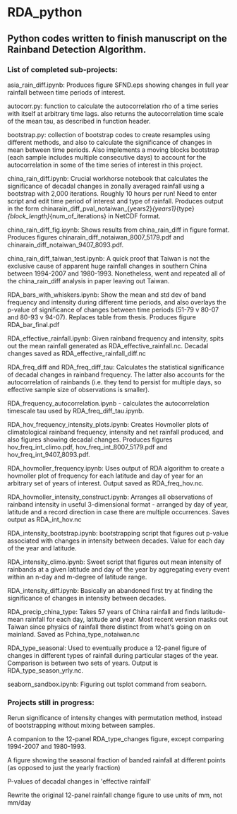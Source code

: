 # RDA_python
## Python codes written to finish manuscript on the Rainband Detection Algorithm.

### List of completed sub-projects:

asia_rain_diff.ipynb: Produces figure SFND.eps showing changes in full year rainfall between time periods of interest.

autocorr.py: function to calculate the autocorrelation rho of a time series with itself at arbitrary time lags. also returns the autocorrelation time scale of the mean tau, as described in function header.

bootstrap.py: collection of bootstrap codes to create resamples using different methods, and also to calculate the significance of changes in mean between time periods. Also implements a moving blocks bootstrap (each sample includes multiple consecutive days) to account for the autocorrelation in some of the time series of interest in this project.

china_rain_diff.ipynb: Crucial workhorse notebook that calculates the significance of decadal changes in zonally averaged rainfall using a bootstrap with 2,000 iterations. Roughly 10 hours per run! Need to enter script and edit time period of interest and type of rainfall. Produces output in the form chinarain_diff_pval_notaiwan_{years2}_{years1}_{type}_{block_length}_{num_of_iterations} in NetCDF format.

china_rain_diff_fig.ipynb: Shows results from china_rain_diff in figure format. Produces figures chinarain_diff_notaiwan_8007_5179.pdf and chinarain_diff_notaiwan_9407_8093.pdf.

china_rain_diff_taiwan_test.ipynb: A quick proof that Taiwan is not the exclusive cause of apparent huge rainfall changes in southern China between 1994-2007 and 1980-1993. Nonetheless, went and repeated all of the china_rain_diff analysis in paper leaving out Taiwan.

RDA_bars_with_whiskers.ipynb: Show the mean and std dev of band frequency and intensity during different time periods, and also overlays the p-value of significance of changes between time periods (51-79 v 80-07 and 80-93 v 94-07). Replaces table from thesis. Produces figure RDA_bar_final.pdf

RDA_effective_rainfall.ipynb: Given rainband frequency and intensity, spits out the mean rainfall generated as RDA_effective_rainfall.nc. Decadal changes saved as RDA_effective_rainfall_diff.nc

RDA_freq_diff and RDA_freq_diff_tau: Calculates the statistical significance of decadal changes in rainband frequency. The latter also accounts for the autocorrelation of rainbands (i.e. they tend to persist for multiple days, so effective sample size of observations is smaller).

RDA_frequency_autocorrelation.ipynb - calculates the autocorrelation timescale tau used by RDA_freq_diff_tau.ipynb.

RDA_hov_frequency_intensity_plots.ipynb: Creates Hovmoller plots of climatological rainband frequency, intensity and net rainfall produced, and also figures showing decadal changes. Produces figures hov_freq_int_climo.pdf, hov_freq_int_8007_5179.pdf and hov_freq_int_9407_8093.pdf.

RDA_hovmoller_frequency.ipynb: Uses output of RDA algorithm to create a hovmoller plot of frequency for each latitude and day of year for an arbitrary set of years of interest. Output saved as RDA_freq_hov.nc.

RDA_hovmoller_intensity_construct.ipynb: Arranges all observations of rainband intensity in useful 3-dimensional format - arranged by day of year, latitude and a record direction in case there are multiple occurrences. Saves output as RDA_int_hov.nc

RDA_intensity_bootstrap.ipynb: bootstrapping script that figures out p-value associated with changes in intensity between decades. Value for each day of the year and latitude.

RDA_intensity_climo.ipynb: Sweet script that figures out mean intensity of rainbands at a given latitude and day of the year by aggregating every event within an n-day and m-degree of latitude range.

RDA_intensity_diff.ipynb: Basically an abandoned first try at finding the significance of changes in intensity between decades.

RDA_precip_china_type: Takes 57 years of China rainfall and finds latitude-mean rainfall for each day, latitude and year. Most recent version masks out Taiwan since physics of rainfall there distinct from what's going on on mainland. Saved as Pchina_type_notaiwan.nc

RDA_type_seasonal: Used to eventually produce a 12-panel figure of changes in different types of rainfall during particular stages of the year. Comparison is between two sets of years. Output is RDA_type_season_yrly.nc.

seaborn_sandbox.ipynb: Figuring out tsplot command from seaborn.




### Projects still in progress:

Rerun significance of intensity changes with permutation method, instead of bootstrapping without mixing between samples.

A companion to the 12-panel RDA_type_changes figure, except comparing 1994-2007 and 1980-1993.

A figure showing the seasonal fraction of banded rainfall at different points (as opposed to just the yearly fraction)
 
P-values of decadal changes in 'effective rainfall'

Rewrite the original 12-panel rainfall change figure to use units of mm, not mm/day
